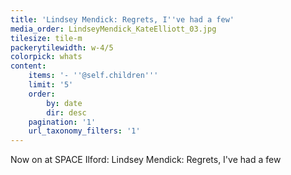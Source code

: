 ```yaml
---
title: 'Lindsey Mendick: Regrets, I''ve had a few'
media_order: LindseyMendick_KateElliott_03.jpg
tilesize: tile-m
packerytilewidth: w-4/5
colorpick: whats
content:
    items: '- ''@self.children'''
    limit: '5'
    order:
        by: date
        dir: desc
    pagination: '1'
    url_taxonomy_filters: '1'
---
```


Now on at SPACE Ilford:
Lindsey Mendick: Regrets, I've had a few